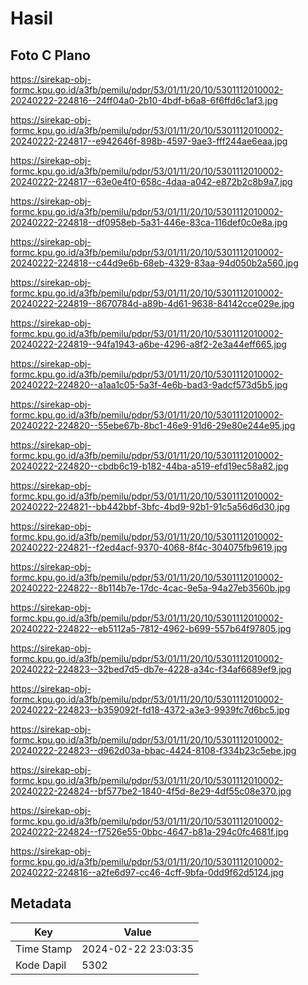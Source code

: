 # Hasil

## Foto C Plano

https://sirekap-obj-formc.kpu.go.id/a3fb/pemilu/pdpr/53/01/11/20/10/5301112010002-20240222-224816--24ff04a0-2b10-4bdf-b6a8-6f6ffd6c1af3.jpg

https://sirekap-obj-formc.kpu.go.id/a3fb/pemilu/pdpr/53/01/11/20/10/5301112010002-20240222-224817--e942646f-898b-4597-9ae3-fff244ae6eaa.jpg

https://sirekap-obj-formc.kpu.go.id/a3fb/pemilu/pdpr/53/01/11/20/10/5301112010002-20240222-224817--63e0e4f0-658c-4daa-a042-e872b2c8b9a7.jpg

https://sirekap-obj-formc.kpu.go.id/a3fb/pemilu/pdpr/53/01/11/20/10/5301112010002-20240222-224818--df0958eb-5a31-446e-83ca-116def0c0e8a.jpg

https://sirekap-obj-formc.kpu.go.id/a3fb/pemilu/pdpr/53/01/11/20/10/5301112010002-20240222-224818--c44d9e6b-68eb-4329-83aa-94d050b2a560.jpg

https://sirekap-obj-formc.kpu.go.id/a3fb/pemilu/pdpr/53/01/11/20/10/5301112010002-20240222-224819--8670784d-a89b-4d61-9638-84142cce029e.jpg

https://sirekap-obj-formc.kpu.go.id/a3fb/pemilu/pdpr/53/01/11/20/10/5301112010002-20240222-224819--94fa1943-a6be-4296-a8f2-2e3a44eff665.jpg

https://sirekap-obj-formc.kpu.go.id/a3fb/pemilu/pdpr/53/01/11/20/10/5301112010002-20240222-224820--a1aa1c05-5a3f-4e6b-bad3-9adcf573d5b5.jpg

https://sirekap-obj-formc.kpu.go.id/a3fb/pemilu/pdpr/53/01/11/20/10/5301112010002-20240222-224820--55ebe67b-8bc1-46e9-91d6-29e80e244e95.jpg

https://sirekap-obj-formc.kpu.go.id/a3fb/pemilu/pdpr/53/01/11/20/10/5301112010002-20240222-224820--cbdb6c19-b182-44ba-a519-efd19ec58a82.jpg

https://sirekap-obj-formc.kpu.go.id/a3fb/pemilu/pdpr/53/01/11/20/10/5301112010002-20240222-224821--bb442bbf-3bfc-4bd9-92b1-91c5a56d6d30.jpg

https://sirekap-obj-formc.kpu.go.id/a3fb/pemilu/pdpr/53/01/11/20/10/5301112010002-20240222-224821--f2ed4acf-9370-4068-8f4c-304075fb9619.jpg

https://sirekap-obj-formc.kpu.go.id/a3fb/pemilu/pdpr/53/01/11/20/10/5301112010002-20240222-224822--8b114b7e-17dc-4cac-9e5a-94a27eb3560b.jpg

https://sirekap-obj-formc.kpu.go.id/a3fb/pemilu/pdpr/53/01/11/20/10/5301112010002-20240222-224822--eb5112a5-7812-4962-b699-557b64f97805.jpg

https://sirekap-obj-formc.kpu.go.id/a3fb/pemilu/pdpr/53/01/11/20/10/5301112010002-20240222-224823--32bed7d5-db7e-4228-a34c-f34af6689ef9.jpg

https://sirekap-obj-formc.kpu.go.id/a3fb/pemilu/pdpr/53/01/11/20/10/5301112010002-20240222-224823--b359092f-fd18-4372-a3e3-9939fc7d6bc5.jpg

https://sirekap-obj-formc.kpu.go.id/a3fb/pemilu/pdpr/53/01/11/20/10/5301112010002-20240222-224823--d962d03a-bbac-4424-8108-f334b23c5ebe.jpg

https://sirekap-obj-formc.kpu.go.id/a3fb/pemilu/pdpr/53/01/11/20/10/5301112010002-20240222-224824--bf577be2-1840-4f5d-8e29-4df55c08e370.jpg

https://sirekap-obj-formc.kpu.go.id/a3fb/pemilu/pdpr/53/01/11/20/10/5301112010002-20240222-224824--f7526e55-0bbc-4647-b81a-294c0fc4681f.jpg

https://sirekap-obj-formc.kpu.go.id/a3fb/pemilu/pdpr/53/01/11/20/10/5301112010002-20240222-224816--a2fe6d97-cc46-4cff-9bfa-0dd9f62d5124.jpg


## Metadata

| Key        | Value               |
| ---------- | ------------------- |
| Time Stamp | 2024-02-22 23:03:35 |
| Kode Dapil | 5302                |



